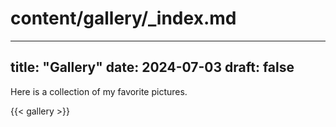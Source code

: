 # content/gallery/_index.md
---
title: "Gallery"
date: 2024-07-03
draft: false
---

Here is a collection of my favorite pictures.

{{< gallery >}}
